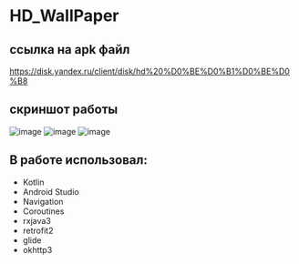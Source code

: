 # HD_WallPaper

## ссылка на apk файл
https://disk.yandex.ru/client/disk/hd%20%D0%BE%D0%B1%D0%BE%D0%B8

## скриншот работы
![image](https://user-images.githubusercontent.com/86967451/215340171-39fea4e2-fe15-45ca-8ed4-e4ee7d86d653.png)
![image](https://user-images.githubusercontent.com/86967451/215340178-b9fbe8a5-7ac1-4789-a512-f783c79f1967.png)
![image](https://user-images.githubusercontent.com/86967451/215340188-f3b25012-ff9b-49a9-ace4-75c72a2860e5.png)


## В работе использовал:
- Kotlin
- Android Studio 
- Navigation
- Сoroutines
- rxjava3
- retrofit2
- glide
- okhttp3

